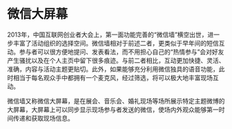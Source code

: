 微信大屏幕
=

2013年，中国互联网创业者大会上，第一面功能完善的“微信墙”横空出世，进一步丰富了活动组织的选择空间。微信墙相对于前述二者，更类似于早年间的短信互动。参与者可以很方便地提问、发表看法，而不用担心自己的“热情参与”会对好友产生骚扰以及在个人主页中留下很多痕迹。与前二者相比，互动更加快捷、灵活、准确，内容与活动主题更贴切。此外，如果能够充分利用微信独具的语音功能，此时相当于每名观众手中都拥有一个麦克风，经过筛选，将可以极大地丰富现场互动。

微信墙又称微信大屏幕，是在展会、音乐会、婚礼现场等场所展示特定主题微博的大屏幕，大屏幕上可以同步显示现场参与者发送的微信，使场内外观众能够第一时间传递和获取现场信息。
